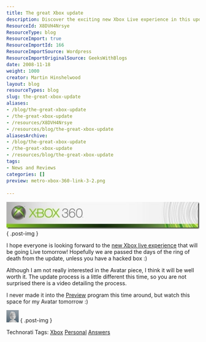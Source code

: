 ```yaml
---
title: The great Xbox update
description: Discover the exciting new Xbox Live experience in this update! Get ready for fresh features and a smoother gaming journey. Don't miss out!
ResourceId: X8DVH4Nrsye
ResourceType: blog
ResourceImport: true
ResourceImportId: 166
ResourceImportSource: Wordpress
ResourceImportOriginalSource: GeeksWithBlogs
date: 2008-11-18
weight: 1000
creator: Martin Hinshelwood
layout: blog
resourceTypes: blog
slug: the-great-xbox-update
aliases:
- /blog/the-great-xbox-update
- /the-great-xbox-update
- /resources/X8DVH4Nrsye
- /resources/blog/the-great-xbox-update
aliasesArchive:
- /blog/the-great-xbox-update
- /the-great-xbox-update
- /resources/blog/the-great-xbox-update
tags:
- News and Reviews
categories: []
preview: metro-xbox-360-link-3-2.png

---
```

[![xbox live](images/ThegreatXboxupdate_AEC7-xbox-live_thumb-2-3.jpg)](http://blog.hinshelwood.com/files/2011/05/GWB-WindowsLiveWriter-ThegreatXboxupdate_AEC7-xbox-live_2.jpg)
{ .post-img }

I hope everyone is looking forward to the [new Xbox live experience](http://www.xbox.com/en-gb/live/NXE/) that will be going Live tomorrow! Hopefully we are passed the days of the ring of death from the update, unless you have a hacked box :)

Although I am not really interested in the Avatar piece, I think it will be well worth it. The update process is a little different this time, so you are not surprised there is a video detailing the process.

I never made it into the [Preview](http://majornelson.com/archive/2008/10/24/the-new-xbox-experience-preview-program.aspx) program this time around, but watch this space for my Avatar tomorrow :)

![](images/avatar-body-1-1.png)
{ .post-img }

Technorati Tags: [Xbox](http://technorati.com/tags/Xbox) [Personal](http://technorati.com/tags/Personal) [Answers](http://technorati.com/tags/Answers)
